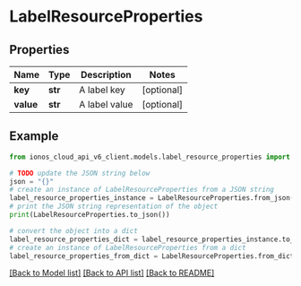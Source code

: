 # LabelResourceProperties


## Properties

Name | Type | Description | Notes
------------ | ------------- | ------------- | -------------
**key** | **str** | A label key | [optional] 
**value** | **str** | A label value | [optional] 

## Example

```python
from ionos_cloud_api_v6_client.models.label_resource_properties import LabelResourceProperties

# TODO update the JSON string below
json = "{}"
# create an instance of LabelResourceProperties from a JSON string
label_resource_properties_instance = LabelResourceProperties.from_json(json)
# print the JSON string representation of the object
print(LabelResourceProperties.to_json())

# convert the object into a dict
label_resource_properties_dict = label_resource_properties_instance.to_dict()
# create an instance of LabelResourceProperties from a dict
label_resource_properties_from_dict = LabelResourceProperties.from_dict(label_resource_properties_dict)
```
[[Back to Model list]](../README.md#documentation-for-models) [[Back to API list]](../README.md#documentation-for-api-endpoints) [[Back to README]](../README.md)


